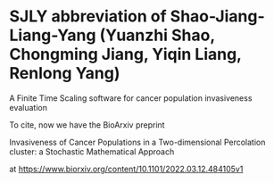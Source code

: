 # SJLY abbreviation of Shao-Jiang-Liang-Yang (Yuanzhi Shao, Chongming Jiang, Yiqin Liang, Renlong Yang)
A Finite Time Scaling software for cancer population invasiveness evaluation

To cite, now we have the BioArxiv preprint



Invasiveness of Cancer Populations in a Two-dimensional Percolation cluster: a Stochastic Mathematical Approach


at
https://www.biorxiv.org/content/10.1101/2022.03.12.484105v1
